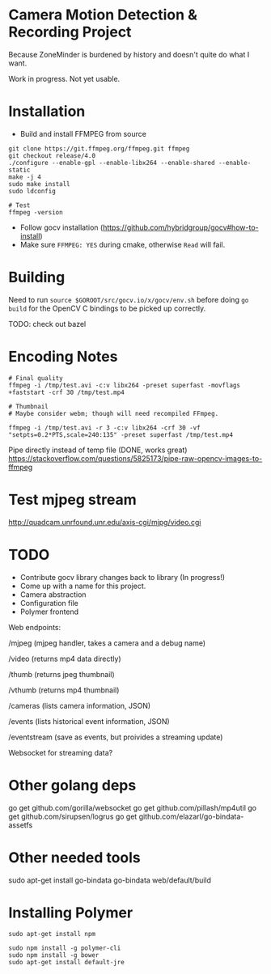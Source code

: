 # Camera Motion Detection & Recording Project

Because ZoneMinder is burdened by history and doesn't quite do what I want.

Work in progress. Not yet usable.

# Installation

 - Build and install FFMPEG from source

```
git clone https://git.ffmpeg.org/ffmpeg.git ffmpeg
git checkout release/4.0
./configure --enable-gpl --enable-libx264 --enable-shared --enable-static
make -j 4
sudo make install
sudo ldconfig

# Test
ffmpeg -version
```


 - Follow gocv installation (https://github.com/hybridgroup/gocv#how-to-install)
  - Make sure `FFMPEG: YES` during cmake, otherwise `Read` will fail.

# Building

Need to run `source $GOROOT/src/gocv.io/x/gocv/env.sh` before doing `go build` for the OpenCV C bindings to be picked up correctly.

TODO: check out bazel

# Encoding Notes

```
# Final quality
ffmpeg -i /tmp/test.avi -c:v libx264 -preset superfast -movflags +faststart -crf 30 /tmp/test.mp4

# Thumbnail
# Maybe consider webm; though will need recompiled FFmpeg.

ffmpeg -i /tmp/test.avi -r 3 -c:v libx264 -crf 30 -vf "setpts=0.2*PTS,scale=240:135" -preset superfast /tmp/test.mp4
```

Pipe directly instead of temp file (DONE, works great)
https://stackoverflow.com/questions/5825173/pipe-raw-opencv-images-to-ffmpeg

# Test mjpeg stream

http://quadcam.unrfound.unr.edu/axis-cgi/mjpg/video.cgi

# TODO

 - Contribute gocv library changes back to library (In progress!)
 - Come up with a name for this project.
 - Camera abstraction
 - Configuration file
 - Polymer frontend

Web endpoints:

 /mjpeg
   (mjpeg handler, takes a camera and a debug name)

 /video
   (returns mp4 data directly)

 /thumb
   (returns jpeg thumbnail)

 /vthumb
   (returns mp4 thumbnail)

 /cameras
   (lists camera information, JSON)

 /events
   (lists historical event information, JSON)

 /eventstream
   (save as events, but proivides a streaming update)

Websocket for streaming data?


# Other golang deps

go get github.com/gorilla/websocket
go get github.com/pillash/mp4util
go get github.com/sirupsen/logrus
go get github.com/elazarl/go-bindata-assetfs

# Other needed tools

sudo apt-get install go-bindata
go-bindata web/default/build


# Installing Polymer

```
sudo apt-get install npm

sudo npm install -g polymer-cli
sudo npm install -g bower
sudo apt-get install default-jre
```

